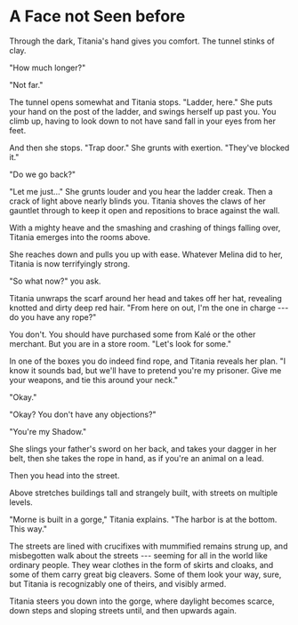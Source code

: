 # A Face not Seen before

Through the dark, Titania's hand gives you comfort. The tunnel stinks of clay.

"How much longer?"

"Not far."

The tunnel opens somewhat and Titania stops. "Ladder, here." She puts your hand on the post of the ladder, and swings herself up past you. You climb up, having to look down to not have sand fall in your eyes from her feet.

And then she stops. "Trap door." She grunts with exertion. "They've blocked it."

"Do we go back?"

"Let me just..." She grunts louder and you hear the ladder creak. Then a crack of light above nearly blinds you. Titania shoves the claws of her gauntlet through to keep it open and repositions to brace against the wall.

With a mighty heave and the smashing and crashing of things falling over, Titania emerges into the rooms above.

She reaches down and pulls you up with ease. Whatever Melina did to her, Titania is now terrifyingly strong.

"So what now?" you ask.

Titania unwraps the scarf around her head and takes off her hat, revealing knotted and dirty deep red hair. "From here on out, I'm the one in charge --- do you have any rope?"

You don't. You should have purchased some from Kalé or the other merchant. But you are in a store room. "Let's look for some."

In one of the boxes you do indeed find rope, and Titania reveals her plan. "I know it sounds bad, but we'll have to pretend you're my prisoner. Give me your weapons, and tie this around your neck."

"Okay."

"Okay? You don't have any objections?"

"You're my Shadow."

She slings your father's sword on her back, and takes your dagger in her belt, then she takes the rope in hand, as if you're an animal on a lead.

Then you head into the street.

Above stretches buildings tall and strangely built, with streets on multiple levels.

"Morne is built in a gorge," Titania explains. "The harbor is at the bottom. This way."

The streets are lined with crucifixes with mummified remains strung up, and misbegotten walk about the streets --- seeming for all in the world like ordinary people. They wear clothes in the form of skirts and cloaks, and some of them carry great big cleavers. Some of them look your way, sure, but Titania is recognizably one of theirs, and visibly armed.

Titania steers you down into the gorge, where daylight becomes scarce, down steps and sloping streets until, and then upwards again.